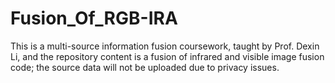 # Fusion_Of_RGB-IRA
This is a multi-source information fusion coursework, taught by Prof. Dexin Li, and the repository content is a fusion of infrared and visible image fusion code; the source data will not be uploaded due to privacy issues.
